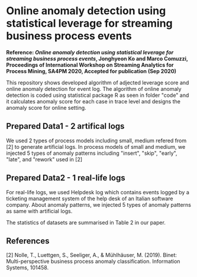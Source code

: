 # Online anomaly detection using statistical leverage for streaming business process events
__Reference: *Online anomaly detection using statistical leverage for streaming business process events*, Jonghyeon Ko and Marco Comuzzi, Proceedings of International Workshop on Streaming Analytics for Process Mining, SA4PM 2020, Accepted for publication (Sep 2020)__

This repository shows developed algorithm of adjected leverage score and online anomaly detection for event log.
The algorithm of online anomaly detection is coded using statistical package R as seen in folder "code" and it calculates anomaly score for each case in trace level and designs the anomaly score for online setting. 

## Prepared Data1 - 2 artifical logs
We used 2 types of process models including small, medium refered from [2] to generate artificial logs. In process models of small and medium, we injected 5 types of anomaly patterns including "insert", "skip", "early", "late", and "rework" used in [2]

## Prepared Data2 - 1 real-life logs
For real-life logs, we used Helpdesk log which contains events logged by a ticketing management system of the help desk of an Italian software company.
About anomaly patterns, we injected 5 types of anomaly patterns as same with artificial logs.

The statistics of datasets are summarised in Table 2 in our paper.


## References
[2] Nolle, T., Luettgen, S., Seeliger, A., & Mühlhäuser, M. (2019). Binet: Multi-perspective business process anomaly classification. Information Systems, 101458.

